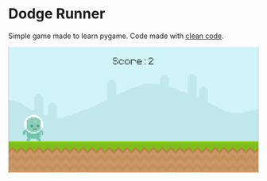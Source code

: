 # Dodge Runner

Simple game made to learn pygame.
Code made with [clean code](https://www.youtube.com/watch?v=AY9MnQ4x3zk).

![dodgerunner](img/spaceinvaders.gif)
